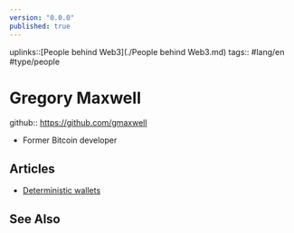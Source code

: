 ```yaml
---
version: "0.0.0"
published: true
---
```

uplinks::[People behind Web3](./People behind Web3.md)
tags:: #lang/en #type/people
# Gregory Maxwell
github:: https://github.com/gmaxwell
- Former Bitcoin developer

## Articles
- [Deterministic wallets](https://bitcointalk.org/index.php?topic=19137)

## See Also
